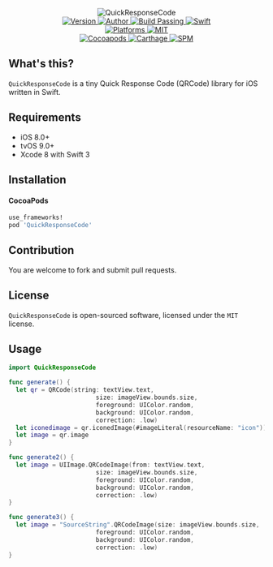 
<p align="center">
  <img src="https://ooo.0o0.ooo/2017/08/02/5981c39c426e3.png" alt="QuickResponseCode">
  <br/><a href="https://cocoapods.org/pods/QuickResponseCode">
  <img alt="Version" src="https://img.shields.io/badge/version-1.0.4-brightgreen.svg">
  <img alt="Author" src="https://img.shields.io/badge/author-Meniny-blue.svg">
  <img alt="Build Passing" src="https://img.shields.io/badge/build-passing-brightgreen.svg">
  <img alt="Swift" src="https://img.shields.io/badge/swift-3.0%2B-orange.svg">
  <br/>
  <img alt="Platforms" src="https://img.shields.io/badge/platform-iOS%20%7C%20tvOS-lightgrey.svg">
  <img alt="MIT" src="https://img.shields.io/badge/license-MIT-blue.svg">
  <br/>
  <img alt="Cocoapods" src="https://img.shields.io/badge/cocoapods-compatible-brightgreen.svg">
  <img alt="Carthage" src="https://img.shields.io/badge/carthage-working%20on-red.svg">
  <img alt="SPM" src="https://img.shields.io/badge/swift%20package%20manager-working%20on-red.svg">
  </a>
</p>

## What's this?

`QuickResponseCode` is a tiny Quick Response Code (QRCode) library for iOS written in Swift.

## Requirements

* iOS 8.0+
* tvOS 9.0+
* Xcode 8 with Swift 3

## Installation

#### CocoaPods

```ruby
use_frameworks!
pod 'QuickResponseCode'
```

## Contribution

You are welcome to fork and submit pull requests.

## License

`QuickResponseCode` is open-sourced software, licensed under the `MIT` license.

## Usage

```swift
import QuickResponseCode

func generate() {
  let qr = QRCode(string: textView.text,
                        size: imageView.bounds.size,
                        foreground: UIColor.random,
                        background: UIColor.random,
                        correction: .low)
  let iconedimage = qr.iconedImage(#imageLiteral(resourceName: "icon"))
  let image = qr.image
}

func generate2() {
  let image = UIImage.QRCodeImage(from: textView.text,
                        size: imageView.bounds.size,
                        foreground: UIColor.random,
                        background: UIColor.random,
                        correction: .low)
}

func generate3() {
  let image = "SourceString".QRCodeImage(size: imageView.bounds.size,
                        foreground: UIColor.random,
                        background: UIColor.random,
                        correction: .low)
}
```
